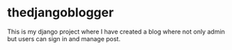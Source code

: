 # thedjangoblogger
This is my django project where I have created a blog where not only admin but users can sign in and manage post.
